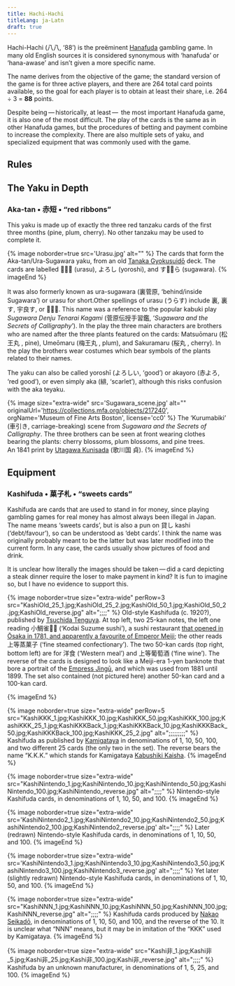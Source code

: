 ```yaml
---
title: Hachi-Hachi
titleLang: ja-Latn
draft: true
---
```


<Noun lang="ja-Latn">Hachi-Hachi</Noun> (<span lang="ja">八八</span>, ‘88’) is
the preëminent [<Noun
lang="ja-Latn">Hanafuda</Noun>](/articles/cards/japan/hanafuda/) gambling game.
In many old English sources it is considered synonymous with ‘<Noun
lang="ja-Latn">hanafuda</Noun>’ or ‘<Noun lang="ja-Latn">hana-awase</Noun>’ and
isn’t given a more specific name.

The name derives from the objective of the game; the standard version of the
game is for three active players, and there are 264 total card points available,
so the goal for each player is to obtain at least their share, i.e. 264 ÷ 3 =
**88** points.

Despite being — historically, at least —  the most important <Noun
lang="ja-Latn">Hanafuda</Noun> game, it is also one of the most difficult. The
play of the cards is the same as in other <Noun lang="ja-Latn">Hanafuda</Noun>
games, but the procedures of betting and payment combine to increase the
complexity. There are also multiple sets of <span lang="ja-Latn">yaku</span>,
and specialized equipment that was commonly used with the game.

<!-- 
{/*
<p>Because of this, I present a simplified base game first, and each subsequent section introduces another extension of the rules until the full version of the game is attained.<Footnote>This approach was inspired by Z.D. Smith’s “<a href="https://blog.zdsmith.com/posts/a-curriculum-of-vira.html">A Curriculum of Vira</a>”.</Footnote> As a game that was often played in secret for money, there is no one ‘true’ set of rules, and there are also many optional variations and regional rules differences.</p>
*/}
-->

## Rules

## The <span lang="ja-Latn">Yaku</span> in Depth

### <Noun lang="ja-Latn">Aka-tan</Noun> &bull; <span lang="ja">赤短</span> &bull; “red ribbons”

This <span lang="ja-Latn">yaku</span> is made up of exactly the three red <span
lang="ja-Latn">tanzaku</span> cards of the first three months (pine, plum,
cherry). No other <span lang="ja-Latn">tanzaku</span> may be used to complete
it.

{% image 
    noborder=true
    src='Urasu.jpg'
    alt="" %}
The cards that form the <Noun lang="ja-Latn">Aka-tan/Ura-Sugawara</Noun> <span
lang="ja-Latn">yaku</span>, from an old [<Noun lang="ja-Latn">Tanaka
Gyokusuidō</Noun>](/articles/cards/japan/hanafuda/traditional-manufacturers/#tanaka-gyokusuido)
deck. The cards are labelled <span lang="ja">𛀋らす</span> (<span
lang="ja-Latn">urasu</span>), <span lang="ja">よろし</span> (<span
lang="ja-Latn">yoroshi</span>), and <span lang="ja">す𛀙𛂦ら</span> (<span
lang="ja-Latn">sugawara</span>).
{% imageEnd %}

It was also formerly known as <span lang="ja-Latn">ura-sugawara</span> (<span
lang="ja">裏菅原</span>, ‘behind/inside <Noun lang="ja-Latn">Sugawara</Noun>’)
or <span lang="ja-Latn">urasu</span> for short.<Footnote>Other spellings of
<span lang="ja-Latn">urasu</span> (<span lang="ja">うらす</span>) include <span
lang="ja">裏</span>, <span lang="ja">裏す</span>, <span lang="ja">宇良す</span>,
or <span lang="ja">𛀋らす</span>.</Footnote> This name was a reference to the
popular <span lang="ja-Latn">kabuki</span> play <cite lang="ja-Latn">Sugawara
Denju Tenarai Kagami</cite> (<span lang="ja">菅原伝授手習鑑</span>,
‘<cite>Sugawara and the Secrets of Calligraphy</cite>’). In the play the three
main characters are brothers who are named after the three plants featured on
the cards: <Noun lang="ja-Latn">Matsuōmaru</Noun> (<span lang="ja">松王丸
</span>, pine), <Noun lang="ja-Latn">Umeōmaru</Noun> (<span lang="ja">梅王丸
</span>, plum), and <Noun lang="ja-Latn">Sakuramaru</Noun> (<span lang="ja">桜丸
</span>, cherry). In the play the brothers wear costumes which bear symbols of
the plants related to their names.

The <span lang="ja-Latn">yaku</span> can also be called <span
lang="ja-Latn">yoroshī</span> (<span lang="ja">よろしい</span>, ‘good’) or <span
lang="ja-Latn">akayoro</span> (<span lang="ja">赤よろ</span>, ‘red good’), or
even simply <span lang="ja-Latn">aka</span> (<span lang="ja">緋</span>,
‘scarlet’), although this risks confusion with the <span lang="ja-Latn">aka
teyaku</span>.

{% image 
    size="extra-wide"
    src='Sugawara_scene.jpg'
    alt=""
    originalUrl='https://collections.mfa.org/objects/217240',
    orgName='Museum of Fine Arts Boston',
    license='cc0' %}
The ‘<Noun lang="ja-Latn">Kurumabiki</Noun>’ (<span lang="ja">車引き</span>,
carriage-breaking) scene from <cite>Sugawara and the Secrets of
Calligraphy</cite>. The three brothers can be seen at front wearing clothes
bearing the plants: cherry blossoms, plum blossoms, and pine trees.<br/>An 1841
print by <Noun lang="ja-Latn">[Utagawa
Kunisada](https://en.wikipedia.org/wiki/Kunisada)</Noun> (<span lang="ja">歌川国
貞</span>).
{% imageEnd %}

## Equipment

### <Noun lang="ja-Latn">Kashifuda</Noun> &bull; <span lang="ja">菓子札</span> &bull; “sweets cards”

<Noun lang="ja-Latn">Kashifuda</Noun> are cards that are used to stand in for
money, since playing gambling games for real money has almost always been
illegal in Japan. The name means ‘sweets cards’, but is also a pun on <span
lang="ja">貸し</span> <span lang="ja-Latn">kashi</span> (‘debt/favour’), so can
be understood as ‘debt cards’. I think the name was originally probably meant to
be the latter but was later modified into the current form. In any case, the
cards usually show pictures of food and drink.

It is unclear how literally the images should be taken — did a card depicting a
steak dinner require the loser to make payment in kind? It is fun to imagine so,
but I have no evidence to support this.

{% image 
    noborder=true
    size="extra-wide"
    perRow=3
    src="KashiOld_25_1.jpg;KashiOld_25_2.jpg;KashiOld_50_1.jpg;KashiOld_50_2.jpg;KashiOld_reverse.jpg"
    alt=";;;;" %}
Old-style <Noun lang="ja-Latn">Kashifuda</Noun> (c. 1920?), published by [<Noun
lang="ja-Latn">Tsuchida
Tenguya</Noun>](/articles/cards/japan/hanafuda/traditional-manufacturers/#tsuchida-tenguya).
At top left, two 25-<span lang="ja-Latn">kan</span> notes, the left one reading
<span lang="ja">小鯛雀𛁋し</span> (‘<Noun lang="ja-Latn">Kodai Suzume</Noun>
sushi’), a sushi restaurant [that opened in <Noun lang="ja-Latn">Ōsaka</Noun> in
1781, and apparently a favourite of Emperor <Noun
lang="ja-Latn">Meiji</Noun>](http://www.sushiman.co.jp/company/); the other
reads <span lang="ja">上等蒸菓子</span> (‘fine steamed confectionary’). The two
50-<span lang="ja-Latn">kan</span> cards (top right, bottom left) are for <span
lang="ja">洋食</span> (‘Western meal’) and <span lang="ja">上等葡萄酒</span>
(‘fine wine’). The reverse of the cards is designed to look like a <Noun
lang="ja-Latn">Meiji</Noun>-era 1-yen banknote that bore a portrait of the
[Empress <Noun
lang="ja-Latn">Jingū</Noun>](https://en.wikipedia.org/wiki/Empress_Jing%C5%AB),
and which was used from 1881 until 1899. The set also contained (not pictured
here) another 50-<span lang="ja-Latn">kan</span> card and a 100-<span
lang="ja-Latn">kan</span> card.
<!--{/*https://cdn.discordapp.com/attachments/644611492846632960/702040093140975687/i-img800x600-1587393965cq878p755785.png*/
} -->
{% imageEnd %}

{% image 
    noborder=true
    size="extra-wide"
    perRow=5
    src="KashiKKK_1.jpg;KashiKKK_10.jpg;KashiKKK_50.jpg;KashiKKK_100.jpg;KashiKKK_25_1.jpg;KashiKKKBack_1.jpg;KashiKKKBack_10.jpg;KashiKKKBack_50.jpg;KashiKKKBack_100.jpg;KashiKKK_25_2.jpg"
    alt=";;;;;;;;;" %}
<Noun lang="ja-Latn">Kashifuda</Noun> as published by [<Noun
lang="ja-Latn">Kamigataya</Noun>](/articles/cards/japan/hanafuda/traditional-manufacturers/#kamigataya)
in denominations of 1, 10, 50, 100, and two different 25 cards (the only two in
the set). The reverse bears the name “K.K.K.” which stands for <Noun
lang="ja-Latn">Kamigataya [Kabushiki
Kaisha](https://en.wikipedia.org/wiki/Kabushiki_gaisha)</Noun>.
{% imageEnd %}

{% image 
    noborder=true
    size="extra-wide"
    src="KashiNintendo_1.jpg;KashiNintendo_10.jpg;KashiNintendo_50.jpg;KashiNintendo_100.jpg;KashiNintendo_reverse.jpg"
    alt=";;;;" %}
Nintendo-style <Noun lang="ja-Latn">Kashifuda</Noun> cards, in denominations of 1, 10, 50, and 100.
{% imageEnd %}

{% image 
    noborder=true
    size="extra-wide"
    src='KashiNintendo2_1.jpg;KashiNintendo2_10.jpg;KashiNintendo2_50.jpg;KashiNintendo2_100.jpg;KashiNintendo2_reverse.jpg'
    alt=";;;;"
    %}
Later (redrawn) Nintendo-style <Noun lang="ja-Latn">Kashifuda</Noun> cards, in denominations of 1, 10, 50, and 100.
{% imageEnd %}

{% image 
    noborder=true
    size="extra-wide"
    src='KashiNintendo3_1.jpg;KashiNintendo3_10.jpg;KashiNintendo3_50.jpg;KashiNintendo3_100.jpg;KashiNintendo3_reverse.jpg'
    alt=";;;;"
    %}
Yet later (slightly redrawn) Nintendo-style <Noun lang="ja-Latn">Kashifuda</Noun> cards, in denominations of 1, 10, 50, and 100.
{% imageEnd %}

{% image 
    noborder=true
    size="extra-wide"
    src="KashiNNN_1.jpg;KashiNNN_10.jpg;KashiNNN_50.jpg;KashiNNN_100.jpg;KashiNNN_reverse.jpg"
    alt=";;;;" %}
<Noun lang="ja-Latn">Kashifuda</Noun> cards produced by [<Noun
lang="ja-Latn">Nakao
Seikadō</Noun>](/articles/cards/japan/hanafuda/traditional-manufacturers/#nakao-seikado),
in denominations of 1, 10, 50, and 100, and the reverse of the 10. It is unclear
what “NNN” means, but it may be in imitation of the “KKK” used by <Noun
lang="ja-Latn">Kamigataya</Noun>.
{% imageEnd %}

{% image 
    noborder=true
    size="extra-wide"
    src="Kashi非_1.jpg;Kashi非_5.jpg;Kashi非_25.jpg;Kashi非_100.jpg;Kashi非_reverse.jpg"
    alt=";;;;" %}
<Noun lang="ja-Latn">Kashifuda</Noun> by an unknown manufacturer, in denominations of 1, 5, 25, and 100.
{% imageEnd %}
